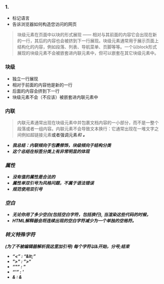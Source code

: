### 1.
- 标记语言
- 告诉浏览器如何构造您访问的网页
> 块级元素在页面中以块的形式展现 —— 相对与其前面的内容它会出现在新的一行，其后的内容也会被挤到下一行展现。块级元素通常用于展示页面上结构化的内容，例如段落、列表、导航菜单、页脚等等。一个以block形式展现的块级元素不会被嵌套进内联元素中，但可以嵌套在其它块级元素中。
### 块级
- 独立一行展现
- 相对于前面的内容他是新的一行
- 后面的内容会挤到下一行
- 块级元素不会（不应该）被嵌套进内联元素中

### 内联
> 内联元素通常出现在块级元素中并包裹文档内容的一小部分，而不是一整个段落或者一组内容。内联元素不会导致文本换行：它通常出现在一堆文字之间例如超链接元素<a>或者强调元素<em>和 <strong>。

- 我总结：内联倾向于包裹修饰，块级倾向于结构分类
- 这个总结在标签分类上有非常明显的体现

### 属性
- 没有值的属性是合法的
- 属性单双引号为风格问题，不属于语法错误
- 规范使用双引号

### 空白
- 无论你用了多少空白(包括空白字符，包括换行), 当渲染这些代码的时候，
- HTML解释器会将连续出现的空白字符**减少为一个**单独的空格符。

### 转义特殊字符
(为了不被编辑器解析我这里加引号)
每个字符以&开始，分号;结束
- “<” : “&It;”
- ">" : ”&gt;“
- “"” : &quot;
- “'” : &apos;
- & : &amp;